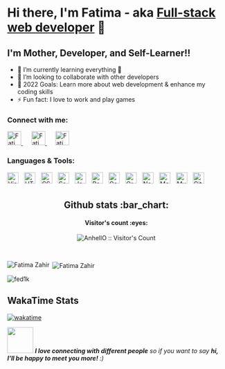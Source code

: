 # Hi there, I'm Fatima - aka [Full-stack web developer](https://fatima-hub333.github.io/Website_Mobile_Version_Repeated/) 👋 

## I'm Mother, Developer, and Self-Learner!!
- 🌱 I’m currently learning everything 🤣
- 👯 I’m looking to collaborate with other developers
- 🥅 2022 Goals: Learn more about web development & enhance my coding skills 
- ⚡ Fun fact: I love to work and play games

<h3 align="left">Connect with me:</h3>

<p>
   <a href="https://github.com/Fatima-hub333">
    <img src="https://cdn.jsdelivr.net/npm/simple-icons@v6/icons/github.svg" alt="Fatima Github Profile" height="32" width="32">
  </a> &nbsp;&nbsp;&nbsp;&nbsp;
   <a href="https://www.linkedin.com/in/fatima-z-181583234/">
    <img src="https://cdn.jsdelivr.net/npm/simple-icons@v6/icons/linkedin.svg" alt="Fatima linkedin Profile" height="32" width="32">
  </a> &nbsp;&nbsp;&nbsp;&nbsp;
 <a href="https://twitter.com/Fatima_developr">
    <img src="https://cdn.jsdelivr.net/npm/simple-icons@v6/icons/twitter.svg" alt="Fatima twitter Profile" height="32" width="32">
  </a>
</p>

### Languages & Tools:

<img align="left" alt="Visual Studio Code" width="26px" src="https://cdn.jsdelivr.net/gh/devicons/devicon/icons/vscode/vscode-original.svg" style="padding-right:10px;" />
<img align="left" alt="HTML5" width="26px" src="https://cdn.jsdelivr.net/gh/devicons/devicon/icons/html5/html5-original.svg" style="padding-right:10px;" />
<img align="left" alt="CSS3" width="26px" src="https://cdn.jsdelivr.net/gh/devicons/devicon/icons/css3/css3-original.svg" style="padding-right:10px;" />
<img align="left" alt="Sass" width="26px" src="https://cdn.jsdelivr.net/gh/devicons/devicon/icons/sass/sass-original.svg" style="padding-right:10px;" />
<img align="left" alt="JavaScript" width="26px" src="https://cdn.jsdelivr.net/gh/devicons/devicon/icons/javascript/javascript-original.svg" style="padding-right:10px;" />
<img align="left" alt="React" width="26px" src="https://cdn.jsdelivr.net/gh/devicons/devicon/icons/react/react-original.svg" style="padding-right:10px;" />
<img align="left" alt="Gatsby" width="26px" src="https://cdn.jsdelivr.net/gh/devicons/devicon/icons/gatsby/gatsby-original.svg" style="padding-right:10px;" />
<img align="left" alt="GraphQL" width="26px" src="https://cdn.jsdelivr.net/gh/devicons/devicon/icons/graphql/graphql-plain.svg" style="padding-right:10px;" />
<img align="left" alt="Node.js" width="26px" src="https://cdn.jsdelivr.net/gh/devicons/devicon/icons/nodejs/nodejs-original.svg" style="padding-right:10px;" />
<img align="left" alt="MongoDB" width="26px" src="https://cdn.jsdelivr.net/gh/devicons/devicon/icons/mongodb/mongodb-original.svg" style="padding-right:10px;" />
<img align="left" alt="MySQL" width="26px" src="https://cdn.jsdelivr.net/gh/devicons/devicon/icons/mysql/mysql-original.svg" style="padding-right:10px;" />
<img align="left" alt="Git" width="26px" src="https://cdn.jsdelivr.net/gh/devicons/devicon/icons/git/git-original.svg" style="padding-right:10px;" />

<br />
<br />

<h2 align="center">Github stats :bar_chart:</h2>

<h4 align="center">Visitor's count :eyes:</h4>

<p align="center"><img src="https://profile-counter.glitch.me/{Fatima-hub333}/count.svg" alt="AnhellO :: Visitor's Count" /></p>

<br/>

<p><img align="left" src="https://github-readme-stats.vercel.app/api/top-langs?username=Fatima-hub333&show_icons=true&locale=en&layout=compact" alt="Fatima Zahir" /></p>

<p>&nbsp;<img align="center" src="https://github-readme-stats.vercel.app/api?username=Fatima-hub333&show_icons=true&locale=en" alt="Fatima Zahir" /></p>  

<p><img align="center" src="https://github-readme-streak-stats.herokuapp.com/?user=Fatima-hub333&" alt="fed1k" /></p>

<h2> WakaTime Stats </h2>
  
[![wakatime](https://wakatime.com/badge/user/0c1f85f3-0ea1-4402-af40-bf62a3971b9e.svg)](https://wakatime.com/@0c1f85f3-0ea1-4402-af40-bf62a3971b9e)
  

<img src="https://media.giphy.com/media/LnQjpWaON8nhr21vNW/giphy.gif" width="60"> <em><b>I love connecting with different people</b> so if you want to say <b>hi, I'll be happy to meet you more!</b> :)</em>
